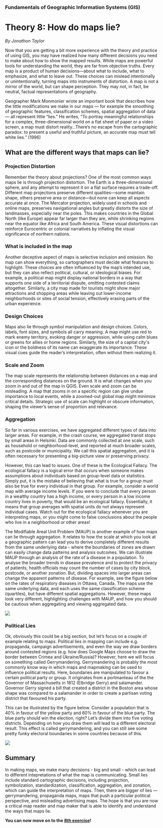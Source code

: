 ### Fundamentals of Geographic Information Systems (GIS)

# Theory 8: How do maps lie?

*By Jonathon Taylor*

Now that you are getting a bit more experience with the theory and practice of using GIS, you may have realized how many different decisions you need to make about how to show the mapped results. While maps are powerful tools for understanding the world, they are far from objective truths. Every map is a product of human decisions—about what to include, what to emphasize, and what to leave out. These choices can mislead intentionally or unintentionally, turning maps into instruments of distortion. A map is not a mirror of the world, but can shape perception. They may not, in fact, be neutral, factual representations of geography.

Geographer Mark Monmonier wrote an important book that describes how the little modifications we make in our maps — for example the smoothing of geographic features, classification schemes, spatial aggregation of data — all represent little “lies.” He writes, “To portray meaningful relationships for a complex, three-dimensional world on a flat sheet of paper or a video screen, a map must distort reality…There’s no escape from the cartographic paradox: to present a useful and truthful picture, an accurate map must tell white lies.” (1996)

## What are the different ways that maps can lie?

### Projection Distortion
Remember the theory about projections? One of the most common ways maps lie is through projection distortion. The Earth is a three-dimensional sphere, and any attempt to represent it on a flat surface requires a trade-off. Different map projections preserve different qualities—some maintain shape, others preserve area or distance—but none can keep all aspects accurate at once. The Mercator projection, widely used in schools and online maps, preserves navigational angles but greatly distorts the size of landmasses, especially near the poles. This makes countries in the Global North (like Europe) appear far larger than they are, while shrinking regions near the equator like Africa and South America. These visual distortions can reinforce Eurocentric or colonial narratives by inflating the visual significance of northern nations.

### What is included in the map
Another deceptive aspect of maps is selective inclusion and omission. No map can show everything, so cartographers must decide what features to highlight. These choices are often influenced by the map’s intended use, but they can also reflect political, cultural, or ideological biases. For example, a political map might display national borders in a way that supports one side of a territorial dispute, omitting contested claims altogether. Similarly, a city map made for tourists might show major attractions and shopping areas while leaving out lower-income neighborhoods or sites of social tension, effectively erasing parts of the urban experience.

### Design Choices
Maps also lie through symbol manipulation and design choices. Colors, labels, font sizes, and symbols all carry meaning. A map might use red to mark enemy territory, evoking danger or aggression, while using calm blues or greens for allies or home regions. Similarly, the size of a capital city's icon or the boldness of its name can exaggerate its importance. These visual cues guide the reader’s interpretation, often without them realizing it.

### Scale and Zoom
The map scale represents the relationship between distances on a map and the corresponding distances on the ground. It is what changes when you zoom in and out of the map in QGIS. Even scale and zoom can be misleading. A map that zooms in on a specific region can give undue importance to local events, while a zoomed-out global map might minimize critical details. Strategic use of scale can highlight or obscure information, shaping the viewer’s sense of proportion and relevance.

### Aggregation
So far in various exercises, we have aggregated different types of data into larger areas. For example, in the crash course, we aggregated transit stops by small areas in Helsinki. Data are commonly collected at one scale, such as household or neighborhood-level, and reported at much broader scales, such as postcode or municipality. We call this spatial aggregation, and it is often necessary for presenting a big-picture view or preserving privacy.

However, this can lead to issues. One of these is the Ecological Fallacy. The ecological fallacy is a logical error that occurs when someone makes assumptions about individuals based on group-level data or statistics. Simply put, it is the mistake of believing that what is true for a group must also be true for every individual in that group. For example, consider a world map with average income levels. If you were to conclude that every person in a wealthy country has a high income, or every person in a low income country lives in poverty, that would be an ecological fallacy. Essentially, it means that group averages with spatial units do not always represent individual cases. Watch out for the ecological fallacy whenever you are interpreting maps, or you might come to false conclusions about the people who live in a neighborhood or other areas!

The Modifiable Areal Unit Problem (MAUP) is another example of how maps can lie through aggregation. It relates to how the scale at which you look at a geographic pattern can lead you to derive completely different results from the same underlying data - where the boundaries of zones are drawn can easily change data patterns and analysis outcomes. 
We can illustrate MAUP through an analysis of the rate of a disease in a population. To analyse the broader trends in disease prevalence and to protect the privacy of patients, health officials may count the number of cases by city block, postcode, or another zonation. But, dividing spaces into larger areas can change the apparent patterns of disease. For example, see the figure below on the rates of respiratory diseases in Ottawa, Canada. The maps use the same underlying data, and each uses the same classification scheme (quartiles), but have different spatial aggregations. However, these maps look very different, highlighting challenges with MAUP, and how you should be cautious when aggregating and viewing aggregated data.

![](https://open.lib.umn.edu/app/uploads/sites/302/2024/03/Image116-768x266.jpg)

### Political Lies

Ok, obviously this could be a big section, but let’s focus on a couple of example relating to maps. Political lies in mapping can include e.g. propaganda, campaign advertisements, and even the way we draw borders around contested regions (e.g. how does Google Maps choose to draw the border between Crimea and Ukraine/Russia)? However, here we will focus on something called Gerrymandering.
Gerrymandering is probably the most commonly know way in which maps and mapmaking can be used to influence political results. Here, boundaries are manipulated to favour a certain political party or group. It originates from a portmanteau of the the Governor of Massachusetts in 1812 (Elbridge Gerry) and salamander. Governor Gerry signed a bill that created a district in the Boston area whose shape was compared to a salamander in order to create a partisan voting district that favoured his party.

This can be illustrated by the figure below. Consider a population that is 40% in favour of the yellow party and 60% in favour of the blue party. The blue party should win the election, right? Let’s divide them into five voting districts. Depending on how you draw them will lead to a different electoral result. This effect is called gerrymandering, and you can still see some pretty funky electoral boundaries in some countries because of this.

![](https://upload.wikimedia.org/wikipedia/commons/d/d3/DifferingApportionment.svg)


## Summary

In making maps, we make many decisions - big and small - which can lead to different intepretations of what the map is communicating. Small lies include standard cartographic decisions, including projection, symbolization, standardization, classification, aggregation, and zonation, which can guide the interpretation of maps. Then, there are bigger of lies —gerrymandering, propaganda maps, maps that push a particular political perspective, and misleading advertising maps. The hope is that you are now a critical map reader and map maker that is able to identify and understand the ways that maps lie.


**You can now move on to the [8th exercise](https://github.com/Tampere-University-Urban-Physics/fundamentals-of-gis/blob/master/Content/8_Exercise.md)!**
<!--stackedit_data:
eyJoaXN0b3J5IjpbLTE3ODY3NTc0MDBdfQ==
-->

